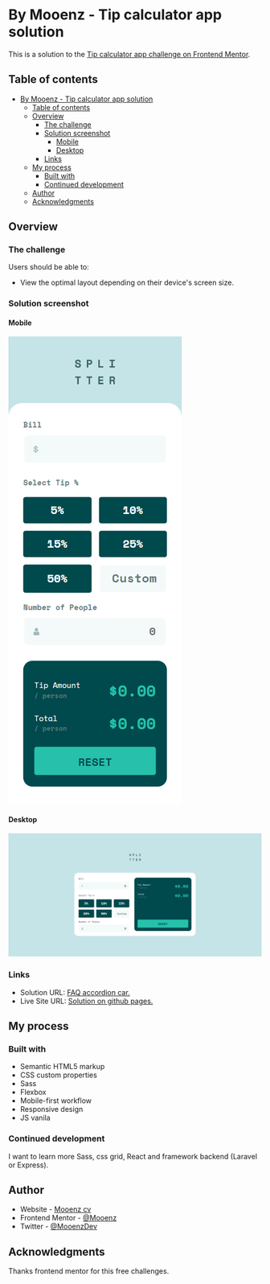 # By Mooenz - Tip calculator app solution

This is a solution to the [Tip calculator app challenge on Frontend Mentor](https://www.frontendmentor.io/challenges/tip-calculator-app-ugJNGbJUX).

## Table of contents

- [By Mooenz - Tip calculator app solution](#by-mooenz---tip-calculator-app-solution)
  - [Table of contents](#table-of-contents)
  - [Overview](#overview)
    - [The challenge](#the-challenge)
    - [Solution screenshot](#solution-screenshot)
      - [Mobile](#mobile)
      - [Desktop](#desktop)
    - [Links](#links)
  - [My process](#my-process)
    - [Built with](#built-with)
    - [Continued development](#continued-development)
  - [Author](#author)
  - [Acknowledgments](#acknowledgments)

## Overview

### The challenge

Users should be able to:

- View the optimal layout depending on their device's screen size.

### Solution screenshot

#### Mobile

![Mobile](./solution-capture/mooenz-mobile-solution.png)

#### Desktop

![Desktop](./solution-capture/mooenz-desktop-solution.png)

### Links

- Solution URL: [FAQ accordion car.](https://www.frontendmentor.io/solutions/html-css-js-flexbox-mobile-first-responsive-design-and-sass-6G1_I9w_4)
- Live Site URL: [Solution on github pages.](https://mooenz.github.io/portfolio-frontendmentor/tip-calculator-app-main/)

## My process

### Built with

- Semantic HTML5 markup
- CSS custom properties
- Sass
- Flexbox
- Mobile-first workflow
- Responsive design
- JS vanila

### Continued development

I want to learn more Sass, css grid, React and framework backend (Laravel or Express).

## Author

- Website - [Mooenz cv](https://mooenz.github.io/curriculum-vitae/)
- Frontend Mentor - [@Mooenz](https://www.frontendmentor.io/profile/Mooenz)
- Twitter - [@MooenzDev](https://www.twitter.com/MooenzDev)

## Acknowledgments

Thanks frontend mentor for this free challenges.

